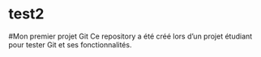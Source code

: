 # test2
#Mon premier projet Git  Ce repository a été créé lors d’un projet étudiant pour tester Git et ses fonctionnalités.
